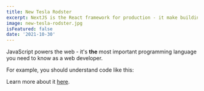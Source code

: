 ```yaml
---
title: New Tesla Rodster
excerpt: NextJS is the React framework for production - it make building fullstack React application
image: new-tesla-rodster.jpg
isFeatured: false
date: '2021-10-30'
---
```


JavaScript powers the web - it's **the** most important programming language you need to know as a web developer.

For example, you should understand code like this:


Learn more about it [here](https://academind.com).
